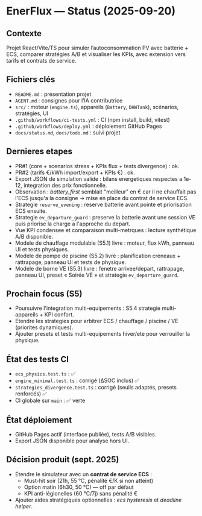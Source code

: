 # EnerFlux — Status (2025-09-20)

## Contexte
Projet React/Vite/TS pour simuler l’autoconsommation PV avec batterie + ECS, comparer stratégies A/B et visualiser les KPIs, avec extension vers tarifs et contrats de service.

## Fichiers clés
- `README.md` : présentation projet
- `AGENT.md` : consignes pour l’IA contributrice
- `src/` : moteur (`engine.ts`), appareils (`Battery`, `DHWTank`), scénarios, stratégies, UI
- `.github/workflows/ci-tests.yml` : CI (npm install, build, vitest)
- `.github/workflows/deploy.yml` : déploiement GitHub Pages
- `docs/status.md`, `docs/todo.md` : suivi projet

## Dernieres etapes
- PR#1 (core + scenarios stress + KPIs flux + tests divergence) : ok.
- PR#2 (tarifs €/kWh import/export + KPIs €) : ok.
- Export JSON de simulation valide : bilans energetiques respectes a 1e-12, integration des prix fonctionnelle.
- Observation : *battery_first* semblait "meilleur" en € car il ne chauffait pas l'ECS jusqu'a la consigne -> mise en place du contrat de service ECS.
- Strategie `reserve_evening` : reserve batterie avant pointe et priorisation ECS ensuite.
- Strategie `ev_departure_guard` : preserve la batterie avant une session VE puis priorise la charge a l'approche du depart.
- Vue KPI condensee et comparaison multi-metrques : lecture synthétique A/B disponible.
- Modele de chauffage modulable (S5.1) livre : moteur, flux kWh, panneau UI et tests physiques.
- Modele de pompe de piscine (S5.2) livre : planification creneaux + rattrapage, panneau UI et tests de physique.
- Modele de borne VE (S5.3) livre : fenetre arrivee/depart, rattrapage, panneau UI, preset « Soirée VE » et strategie `ev_departure_guard`.

## Prochain focus (S5)
- Poursuivre l'integration multi-equipements : S5.4 strategie multi-appareils + KPI confort.
- Etendre les strategies pour arbitrer ECS / chauffage / piscine / VE (priorites dynamiques).
- Ajouter presets et tests multi-equipements hiver/ete pour verrouiller la physique.

##  État des tests CI
- `ecs_physics.test.ts` : ✅
- `engine_minimal.test.ts` : corrigé (ΔSOC inclus) ✅
- `strategies_divergence.test.ts` : corrigé (seuils adaptés, presets renforcés) ✅
- CI globale sur `main` : ✅ verte

## État déploiement
- GitHub Pages actif (interface publiée), tests A/B visibles.
- Export JSON disponible pour analyse hors UI.

## Décision produit (sept. 2025)
- Étendre le simulateur avec un **contrat de service ECS** :
  - Must-hit soir (21h, 55 °C, pénalité €/K si non atteint)
  - Option matin (6h30, 50 °C) — off par défaut
  - KPI anti-légionelles (60 °C/7j) sans pénalité €
- Ajouter aides stratégiques optionnelles : *ecs hysteresis* et *deadline helper*.


